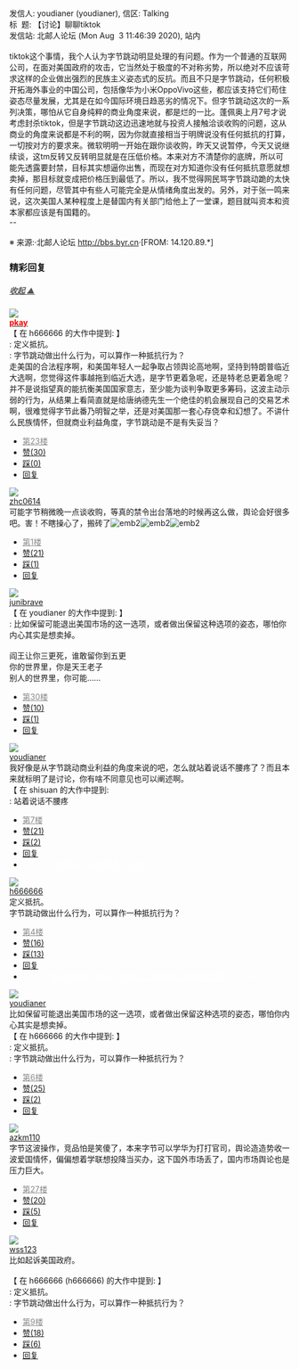 <div class="a-content-wrap">发信人: youdianer (youdianer), 信区: Talking<br>标&nbsp;&nbsp;题: 【讨论】聊聊tiktok<br>发信站: 北邮人论坛 (Mon Aug&nbsp;&nbsp;3 11:46:39 2020), 站内<br><br>tiktok这个事情，我个人认为字节跳动明显处理的有问题。作为一个普通的互联网公司，在面对美国政府的攻击，它当然处于极度的不对称劣势，所以绝对不应该苛求这样的企业做出强烈的民族主义姿态式的反抗。而且不只是字节跳动，任何积极开拓海外事业的中国公司，包括像华为小米OppoVivo这些，都应该支持它们苟住姿态尽量发展，尤其是在如今国际环境日趋恶劣的情况下。但字节跳动这次的一系列决策，哪怕从它自身纯粹的商业角度来说，都是烂的一比。蓬佩奥上月7号才说考虑封杀tiktok，但是字节跳动这边迅速地就与投资人接触洽谈收购的问题，这从商业的角度来说都是不利的啊，因为你就直接相当于明牌说没有任何抵抗的打算，一切按对方的要求来。微软明明一开始在跟你谈收购，昨天又说暂停，今天又说继续谈，这tm反转又反转明显就是在压低价格。本来对方不清楚你的底牌，所以可能先透露要封禁，目标其实想逼你出售，而现在对方知道你没有任何抵抗意愿就想卖掉，那目标就变成把价格压到最低了。所以，我不觉得网民骂字节跳动跪的太快有任何问题，尽管其中有些人可能完全是从情绪角度出发的。另外，对于张一鸣来说，这次美国人某种程度上是替国内有关部门给他上了一堂课，题目就叫资本和资本家都应该是有国籍的。<br>--<br><br><font class="f000"></font><font class="f005">※ 来源:·北邮人论坛 <a target="_blank" href="http://bbs.byr.cn">http://bbs.byr.cn</a>·[FROM: 14.120.89.*]</font><font class="f000"><br></font><div id="nice_view" class="corner" style="margin:0;display:block"><div class="a-nice-comment-divline"><h3><span>精彩回复</span></h3><h5><a class="a-func-toggle" style="color:#555;" href="#">收起 ▲</a></h5></div><div class="a-nice-comment"><div class="a-nice-comment-item"><a class="a-nice-comment-face" href="/user/query/pkay"><img src="https://bbs.byr.cn/img/face_default_m.jpg"></a><div class="a-nice-comment-cell"><div class="a-nice-comment-id"><a href="/user/query/pkay"><strong style="color:red;">pkay</strong></a></div><div class="a-nice-comment-content">【 在 h666666 的大作中提到: 】<br>: 定义抵抗。<br>: 字节跳动做出什么行为，可以算作一种抵抗行为？<br>走美国的合法程序啊，和美国年轻人一起争取占领舆论高地啊，坚持到特朗普临近大选啊，您觉得这件事越拖到临近大选，是字节更着急呢，还是特老总更着急呢？并不是说指望真的能抗衡美国国家意志，至少能为谈判争取更多筹码，这波主动示弱的行为，从结果上看简直就是给唐纳德先生一个绝佳的机会展现自己的交易艺术啊，很难觉得字节此番乃明智之举，还是对美国那一套心存侥幸和幻想了。不讲什么民族情怀，但就商业利益角度，字节跳动是不是有失妥当？</div><div><ul class="a-func a-nice-comment-func"><li><a class="a-nice-comment-floor" style="color:#888;" title="点击跳转" href="/article/Talking/6213760?s=6213826">第23楼</a></li><li><a href="/article/Talking/ajax_voteup/6213826.json" class="a-func-like" id="like_list6213826"><samp class="ico-pos-zaninactive" id="icon_like_list6213826"></samp>赞(30)</a></li><li><a href="/article/Talking/ajax_votedown/6213826.json" id="listCai6213826" class="a-func-cai"><samp class="ico-pos-caiinactive" id="icon_list_cai6213826"></samp>踩(0)</a></li><li><samp class="ico-pos-reply"></samp><a href="/article/Talking/post/6213826" class="a-post">回复</a></li></ul></div></div></div><div class="a-nice-comment-item"><a class="a-nice-comment-face" href="/user/query/zhc0614"><img src="https://bbs.byr.cn/img/face_default_m.jpg"></a><div class="a-nice-comment-cell"><div class="a-nice-comment-id"><a href="/user/query/zhc0614">zhc0614</a></div><div class="a-nice-comment-content">可能字节稍微晚一点谈收购，等真的禁令出台落地的时候再这么做，舆论会好很多吧。害！不瞎操心了，搬砖了<img src="/img/ubb/emb/2.gif" alt="emb2" style="display:inline;border-style:none"><img src="/img/ubb/emb/2.gif" alt="emb2" style="display:inline;border-style:none"><img src="/img/ubb/emb/2.gif" alt="emb2" style="display:inline;border-style:none"></div><div><ul class="a-func a-nice-comment-func"><li><a class="a-nice-comment-floor" style="color:#888;" title="点击跳转" href="/article/Talking/6213760?s=6213761">第1楼</a></li><li><a href="/article/Talking/ajax_voteup/6213761.json" class="a-func-like" id="like_list6213761"><samp class="ico-pos-zaninactive" id="icon_like_list6213761"></samp>赞(21)</a></li><li><a href="/article/Talking/ajax_votedown/6213761.json" id="listCai6213761" class="a-func-cai"><samp class="ico-pos-caiinactive" id="icon_list_cai6213761"></samp>踩(1)</a></li><li><samp class="ico-pos-reply"></samp><a href="/article/Talking/post/6213761" class="a-post">回复</a></li></ul></div></div></div><div class="a-nice-comment-item"><a class="a-nice-comment-face" href="/user/query/junibrave"><img src="https://bbs.byr.cn/img/face_default_m.jpg"></a><div class="a-nice-comment-cell"><div class="a-nice-comment-id"><a href="/user/query/junibrave">junibrave</a></div><div class="a-nice-comment-content">【 在 youdianer 的大作中提到: 】<br>: 比如保留可能退出美国市场的这一选项，或者做出保留这种选项的姿态，哪怕你内心其实是想卖掉。<br><br>阎王让你三更死，谁敢留你到五更<br>你的世界里，你是天王老子<br>别人的世界里，你可能……</div><div><ul class="a-func a-nice-comment-func"><li><a class="a-nice-comment-floor" style="color:#888;" title="点击跳转" href="/article/Talking/6213760?s=6213845">第30楼</a></li><li><a href="/article/Talking/ajax_voteup/6213845.json" class="a-func-like" id="like_list6213845"><samp class="ico-pos-zaninactive" id="icon_like_list6213845"></samp>赞(10)</a></li><li><a href="/article/Talking/ajax_votedown/6213845.json" id="listCai6213845" class="a-func-cai"><samp class="ico-pos-caiinactive" id="icon_list_cai6213845"></samp>踩(1)</a></li><li><samp class="ico-pos-reply"></samp><a href="/article/Talking/post/6213845" class="a-post">回复</a></li></ul></div></div></div><div class="a-nice-comment-item"><a class="a-nice-comment-face" href="/user/query/youdianer"><img src="https://bbs.byr.cn/img/face_default_m.jpg"></a><div class="a-nice-comment-cell"><div class="a-nice-comment-id"><a href="/user/query/youdianer">youdianer</a></div><div class="a-nice-comment-content">我好像是从字节跳动商业利益的角度来说的吧，怎么就站着说话不腰疼了？而且本来就标明了是讨论，你有啥不同意见也可以阐述啊。<br>【 在 shisuan 的大作中提到: <br>: 站着说话不腰疼</div><div><ul class="a-func a-nice-comment-func"><li><a class="a-nice-comment-floor" style="color:#888;" title="点击跳转" href="/article/Talking/6213760?s=6213768">第7楼</a></li><li><a href="/article/Talking/ajax_voteup/6213768.json" class="a-func-like" id="like_list6213768"><samp class="ico-pos-zaninactive" id="icon_like_list6213768"></samp>赞(21)</a></li><li><a href="/article/Talking/ajax_votedown/6213768.json" id="listCai6213768" class="a-func-cai"><samp class="ico-pos-caiinactive" id="icon_list_cai6213768"></samp>踩(2)</a></li><li><samp class="ico-pos-reply"></samp><a href="/article/Talking/post/6213768" class="a-post">回复</a></li><li><a href="#" style="color:white;margin:0px 50px;">不求最好，但求最贵！ 8/10</a></li></ul></div></div></div><div class="a-nice-comment-item"><a class="a-nice-comment-face" href="/user/query/h666666"><img src="https://bbs.byr.cn/img/face_default_m.jpg"></a><div class="a-nice-comment-cell"><div class="a-nice-comment-id"><a href="/user/query/h666666">h666666</a></div><div class="a-nice-comment-content">定义抵抗。<br>字节跳动做出什么行为，可以算作一种抵抗行为？</div><div><ul class="a-func a-nice-comment-func"><li><a class="a-nice-comment-floor" style="color:#888;" title="点击跳转" href="/article/Talking/6213760?s=6213765">第4楼</a></li><li><a href="/article/Talking/ajax_voteup/6213765.json" class="a-func-like" id="like_list6213765"><samp class="ico-pos-zaninactive" id="icon_like_list6213765"></samp>赞(16)</a></li><li><a href="/article/Talking/ajax_votedown/6213765.json" id="listCai6213765" class="a-func-cai"><samp class="ico-pos-caiinactive" id="icon_list_cai6213765"></samp>踩(13)</a></li><li><samp class="ico-pos-reply"></samp><a href="/article/Talking/post/6213765" class="a-post">回复</a></li><li><a href="#" style="color:white;margin:0px 50px;">我开始怀疑，在这个世界上，还有什么是不会过期的。 7/10</a></li></ul></div></div></div><div class="a-nice-comment-item"><a class="a-nice-comment-face" href="/user/query/youdianer"><img src="https://bbs.byr.cn/img/face_default_m.jpg"></a><div class="a-nice-comment-cell"><div class="a-nice-comment-id"><a href="/user/query/youdianer">youdianer</a></div><div class="a-nice-comment-content">比如保留可能退出美国市场的这一选项，或者做出保留这种选项的姿态，哪怕你内心其实是想卖掉。<br>【 在 h666666 的大作中提到: 】<br>: 定义抵抗。<br>: 字节跳动做出什么行为，可以算作一种抵抗行为？</div><div><ul class="a-func a-nice-comment-func"><li><a class="a-nice-comment-floor" style="color:#888;" title="点击跳转" href="/article/Talking/6213760?s=6213767">第6楼</a></li><li><a href="/article/Talking/ajax_voteup/6213767.json" class="a-func-like" id="like_list6213767"><samp class="ico-pos-zaninactive" id="icon_like_list6213767"></samp>赞(25)</a></li><li><a href="/article/Talking/ajax_votedown/6213767.json" id="listCai6213767" class="a-func-cai"><samp class="ico-pos-caiinactive" id="icon_list_cai6213767"></samp>踩(2)</a></li><li><samp class="ico-pos-reply"></samp><a href="/article/Talking/post/6213767" class="a-post">回复</a></li></ul></div></div></div><div class="a-nice-comment-item"><a class="a-nice-comment-face" href="/user/query/azkm110"><img src="https://bbs.byr.cn/img/face_default_m.jpg"></a><div class="a-nice-comment-cell"><div class="a-nice-comment-id"><a href="/user/query/azkm110">azkm110</a></div><div class="a-nice-comment-content">字节这波操作，竞品怕是笑傻了，本来字节可以学华为打打官司，舆论造造势收一波爱国情怀，偏偏想着学联想投降当买办，这下国外市场丢了，国内市场舆论也是压力巨大。</div><div><ul class="a-func a-nice-comment-func"><li><a class="a-nice-comment-floor" style="color:#888;" title="点击跳转" href="/article/Talking/6213760?s=6213840">第27楼</a></li><li><a href="/article/Talking/ajax_voteup/6213840.json" class="a-func-like" id="like_list6213840"><samp class="ico-pos-zaninactive" id="icon_like_list6213840"></samp>赞(20)</a></li><li><a href="/article/Talking/ajax_votedown/6213840.json" id="listCai6213840" class="a-func-cai"><samp class="ico-pos-caiinactive" id="icon_list_cai6213840"></samp>踩(5)</a></li><li><samp class="ico-pos-reply"></samp><a href="/article/Talking/post/6213840" class="a-post">回复</a></li></ul></div></div></div><div class="a-nice-comment-item"><a class="a-nice-comment-face" href="/user/query/wss123"><img src="https://bbs.byr.cn/img/face_default_m.jpg"></a><div class="a-nice-comment-cell"><div class="a-nice-comment-id"><a href="/user/query/wss123">wss123</a></div><div class="a-nice-comment-content">比如起诉美国政府。<br><br>【 在 h666666 (h666666) 的大作中提到: 】<br>: 定义抵抗。<br>: 字节跳动做出什么行为，可以算作一种抵抗行为？</div><div><ul class="a-func a-nice-comment-func"><li><a class="a-nice-comment-floor" style="color:#888;" title="点击跳转" href="/article/Talking/6213760?s=6213771">第9楼</a></li><li><a href="/article/Talking/ajax_voteup/6213771.json" class="a-func-like" id="like_list6213771"><samp class="ico-pos-zaninactive" id="icon_like_list6213771"></samp>赞(18)</a></li><li><a href="/article/Talking/ajax_votedown/6213771.json" id="listCai6213771" class="a-func-cai"><samp class="ico-pos-caiinactive" id="icon_list_cai6213771"></samp>踩(6)</a></li><li><samp class="ico-pos-reply"></samp><a href="/article/Talking/post/6213771" class="a-post">回复</a></li></ul></div></div></div></div></div><!--成就解锁：彩蛋2号获得！输入魂斗罗秘籍可解锁彩蛋3号。hint： IE 0=A  1=B--来自bbs.byr.cn----></div>